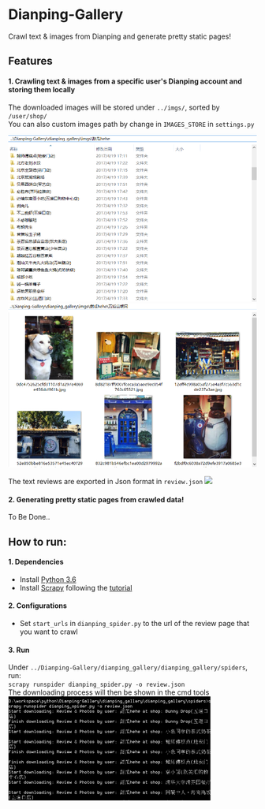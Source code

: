 # Dianping-Gallery
Crawl text & images from Dianping and generate pretty static pages!

## Features

#### 1. Crawling text & images from a specific user's Dianping account and storing them locally
The downloaded images will be stored under `../imgs/`, sorted by `/user/shop/`   
You can also custom images path by change in `IMAGES_STORE` in `settings.py`

<img src="./preview/folders.png" width="631"> 

<img src="./preview/images.png" width="634"> 

The text reviews are exported in Json format in `review.json`
![][review]
#### 2. Generating pretty static pages from crawled data!
To Be Done..

## How to run:
#### 1. Dependencies
* Install [Python 3.6][python]
* Install [Scrapy][scrapy] following the [tutorial][scrapy_tutorial]

#### 2. Configurations
* Set `start_urls` in `dianping_spider.py` to the url of the review page that you want to crawl

#### 3. Run

Under `../Dianping-Gallery/dianping_gallery/dianping_gallery/spiders`, run:   
`scrapy runspider dianping_spider.py -o review.json`  
The downloading process will then be shown in the cmd tools  
<img src="./preview/cmd.png" width="410"> 

[folders]: ./preview/folders.png
[images]: ./preview/images.png
[review]: ./preview/review.PNG
[cmd]: ./preview/cmd.png

[python]: https://www.python.org/
[scrapy]: https://scrapy.org/
[scrapy_tutorial]: https://docs.scrapy.org/en/latest/intro/install.html